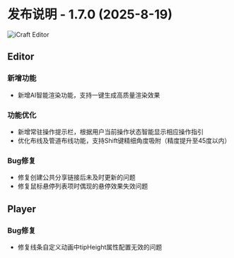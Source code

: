 # 发布说明 - 1.7.0 (2025-8-19)

![iCraft Editor](https://raw.githubusercontent.com/gantFDT/icraft/main/public/images/banner.jpg)

## Editor
### 新增功能
- 新增AI智能渲染功能，支持一键生成高质量渲染效果

### 功能优化
- 新增常驻操作提示栏，根据用户当前操作状态智能显示相应操作指引
- 优化布线及管道布线功能，支持Shift键精细角度吸附（精度提升至45度以内）

### Bug修复
- 修复创建公共分享链接后未及时更新的问题
- 修复鼠标悬停列表项时偶现的悬停效果失效问题
  
## Player
### Bug修复
- 修复线条自定义动画中tipHeight属性配置无效的问题